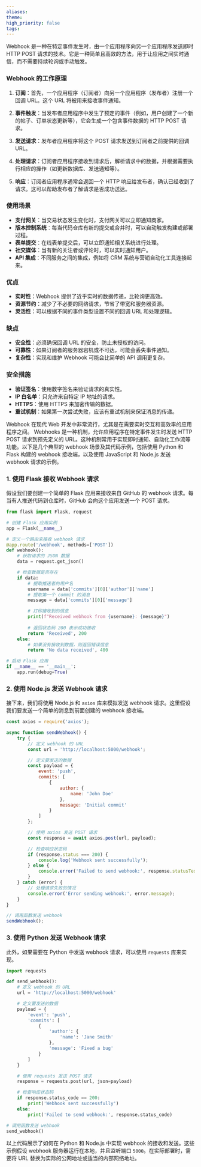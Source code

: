 ```yaml
---
aliases: 
theme: 
high_priority: false
tags:
---
```

Webhook 是一种在特定事件发生时，由一个应用程序向另一个应用程序发送即时 HTTP POST 请求的技术。它是一种简单且高效的方法，用于让应用之间实时通信，而不需要持续轮询或手动触发。

### Webhook 的工作原理

1. **订阅**：首先，一个应用程序（订阅者）向另一个应用程序（发布者）注册一个回调 URL。这个 URL 将被用来接收事件通知。

2. **事件触发**：当发布者应用程序中发生了预定的事件（例如，用户创建了一个新的帖子、订单状态更新等），它会生成一个包含事件数据的 HTTP POST 请求。

3. **发送请求**：发布者应用程序将这个 POST 请求发送到订阅者之前提供的回调 URL。

4. **处理请求**：订阅者应用程序接收到请求后，解析请求中的数据，并根据需要执行相应的操作（如更新数据库、发送通知等）。

5. **响应**：订阅者应用程序通常会返回一个 HTTP 响应给发布者，确认已经收到了请求。这可以帮助发布者了解请求是否成功送达。

### 使用场景

- **支付网关**：当交易状态发生变化时，支付网关可以立即通知商家。
- **版本控制系统**：每当代码仓库有新的提交或合并时，可以自动触发构建或部署过程。
- **表单提交**：在线表单提交后，可以立即通知相关系统进行处理。
- **社交媒体**：当有新的关注者或评论时，可以实时通知用户。
- **API 集成**：不同服务之间的集成，例如将 CRM 系统与营销自动化工具连接起来。

### 优点

- **实时性**：Webhook 提供了近乎实时的数据传递，比轮询更高效。
- **资源节约**：减少了不必要的网络请求，节省了带宽和服务器资源。
- **灵活性**：可以根据不同的事件类型设置不同的回调 URL 和处理逻辑。

### 缺点

- **安全性**：必须确保回调 URL 的安全，防止未授权的访问。
- **可靠性**：如果订阅者的服务器宕机或不可达，可能会丢失事件通知。
- **复杂性**：实现和维护 Webhook 可能会比简单的 API 调用更复杂。

### 安全措施

- **验证签名**：使用数字签名来验证请求的真实性。
- **IP 白名单**：只允许来自特定 IP 地址的请求。
- **HTTPS**：使用 HTTPS 来加密传输的数据。
- **重试机制**：如果第一次尝试失败，应该有重试机制来保证消息的传递。

Webhook 在现代 Web 开发中非常流行，尤其是在需要实时交互和高效率的应用程序之间。
Webhooks 是一种机制，允许应用程序在特定事件发生时发送 HTTP POST 请求到预先定义的 URL。这种机制常用于实现即时通知、自动化工作流等功能。以下是几个典型的 webhook 场景及其代码示例，包括使用 Python 和 Flask 构建的 webhook 接收端，以及使用 JavaScript 和 Node.js 发送 webhook 请求的示例。

### 1. 使用 Flask 接收 Webhook 请求

假设我们要创建一个简单的 Flask 应用来接收来自 GitHub 的 webhook 请求。每当有人推送代码到仓库时，GitHub 会向这个应用发送一个 POST 请求。

```python
from flask import Flask, request

# 创建 Flask 应用实例
app = Flask(__name__)

# 定义一个路由来接收 webhook 请求
@app.route('/webhook', methods=['POST'])
def webhook():
    # 获取请求的 JSON 数据
    data = request.get_json()

    # 检查数据是否存在
    if data:
        # 提取推送者的用户名
        username = data['commits'][0]['author']['name']
        # 提取第一个 commit 的消息
        message = data['commits'][0]['message']

        # 打印接收到的信息
        print(f"Received webhook from {username}: {message}")
        
        # 返回状态码 200 表示成功接收
        return 'Received', 200
    else:
        # 如果没有接收到数据，则返回错误信息
        return 'No data received', 400

# 启动 Flask 应用
if __name__ == '__main__':
    app.run(debug=True)
```

### 2. 使用 Node.js 发送 Webhook 请求

接下来，我们将使用 Node.js 和 `axios` 库来模拟发送 webhook 请求。这里假设我们要发送一个简单的消息到前面创建的 webhook 接收端。

```javascript
const axios = require('axios');

async function sendWebhook() {
    try {
        // 定义 webhook 的 URL
        const url = 'http://localhost:5000/webhook';

        // 定义要发送的数据
        const payload = {
            event: 'push',
            commits: [
                {
                    author: {
                        name: 'John Doe'
                    },
                    message: 'Initial commit'
                }
            ]
        };

        // 使用 axios 发送 POST 请求
        const response = await axios.post(url, payload);

        // 检查响应状态码
        if (response.status === 200) {
            console.log('Webhook sent successfully');
        } else {
            console.error('Failed to send webhook:', response.statusText);
        }
    } catch (error) {
        // 处理请求失败的情况
        console.error('Error sending webhook:', error.message);
    }
}

// 调用函数发送 webhook
sendWebhook();
```

### 3. 使用 Python 发送 Webhook 请求

此外，如果需要在 Python 中发送 webhook 请求，可以使用 `requests` 库来实现。

```python
import requests

def send_webhook():
    # 定义 webhook 的 URL
    url = 'http://localhost:5000/webhook'

    # 定义要发送的数据
    payload = {
        'event': 'push',
        'commits': [
            {
                'author': {
                    'name': 'Jane Smith'
                },
                'message': 'Fixed a bug'
            }
        ]
    }

    # 使用 requests 发送 POST 请求
    response = requests.post(url, json=payload)

    # 检查响应状态码
    if response.status_code == 200:
        print('Webhook sent successfully')
    else:
        print('Failed to send webhook:', response.status_code)

# 调用函数发送 webhook
send_webhook()
```

以上代码展示了如何在 Python 和 Node.js 中实现 webhook 的接收和发送。这些示例假设 webhook 服务器运行在本地，并且监听端口 `5000`。在实际部署时，需要将 URL 替换为实际的公网地址或适当的内部网络地址。